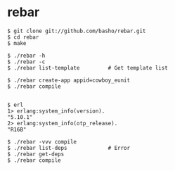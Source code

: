 # rebar

    $ git clone git://github.com/basho/rebar.git
    $ cd rebar
    $ make

    $ ./rebar -h
    $ ./rebar -c
    $ ./rebar list-template         # Get template list

    $ ./rebar create-app appid=cowboy_eunit
    $ ./rebar compile


    $ erl
    1> erlang:system_info(version).
    "5.10.1"
    2> erlang:system_info(otp_release).
    "R16B"

    $ ./rebar -vvv compile
    $ ./rebar list-deps             # Error
    $ ./rebar get-deps
    $ ./rebar compile
